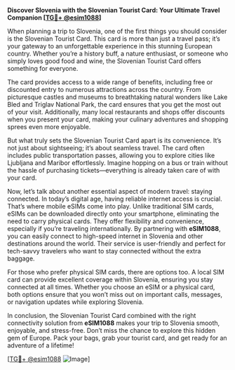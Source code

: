 **Discover Slovenia with the Slovenian Tourist Card: Your Ultimate Travel Companion [[TG💪+ @esim1088](https://t.me/s/esim1088)]**

When planning a trip to Slovenia, one of the first things you should consider is the Slovenian Tourist Card. This card is more than just a travel pass; it’s your gateway to an unforgettable experience in this stunning European country. Whether you’re a history buff, a nature enthusiast, or someone who simply loves good food and wine, the Slovenian Tourist Card offers something for everyone.

The card provides access to a wide range of benefits, including free or discounted entry to numerous attractions across the country. From picturesque castles and museums to breathtaking natural wonders like Lake Bled and Triglav National Park, the card ensures that you get the most out of your visit. Additionally, many local restaurants and shops offer discounts when you present your card, making your culinary adventures and shopping sprees even more enjoyable.

But what truly sets the Slovenian Tourist Card apart is its convenience. It’s not just about sightseeing; it’s about seamless travel. The card often includes public transportation passes, allowing you to explore cities like Ljubljana and Maribor effortlessly. Imagine hopping on a bus or train without the hassle of purchasing tickets—everything is already taken care of with your card.

Now, let’s talk about another essential aspect of modern travel: staying connected. In today’s digital age, having reliable internet access is crucial. That’s where mobile eSIMs come into play. Unlike traditional SIM cards, eSIMs can be downloaded directly onto your smartphone, eliminating the need to carry physical cards. They offer flexibility and convenience, especially if you’re traveling internationally. By partnering with **eSIM1088**, you can easily connect to high-speed internet in Slovenia and other destinations around the world. Their service is user-friendly and perfect for tech-savvy travelers who want to stay connected without the extra baggage.

For those who prefer physical SIM cards, there are options too. A local SIM card can provide excellent coverage within Slovenia, ensuring you stay connected at all times. Whether you choose an eSIM or a physical card, both options ensure that you won’t miss out on important calls, messages, or navigation updates while exploring Slovenia.

In conclusion, the Slovenian Tourist Card combined with the right connectivity solution from **eSIM1088** makes your trip to Slovenia smooth, enjoyable, and stress-free. Don’t miss the chance to explore this hidden gem of Europe. Pack your bags, grab your tourist card, and get ready for an adventure of a lifetime!

[[TG💪+ @esim1088](https://t.me/s/esim1088) ![Image](https://i.postimg.cc/Y0z9fWf4/image.png)]